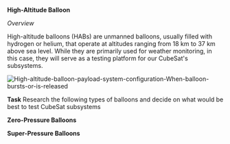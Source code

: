 **High-Altitude Balloon**

*Overview*

High-altitude balloons (HABs) are unmanned balloons, usually filled with hydrogen or helium, that operate at altitudes ranging from 18 km to 37 km above sea level. While they are primarily used for weather monitoring, in this case, they will serve as a testing platform for our CubeSat's subsystems.

![High-altitude-balloon-payload-system-configuration-When-balloon-bursts-or-is-released](https://github.com/user-attachments/assets/73ca6f00-e7d2-4bf7-ae6b-917c6e4bf609)


**Task**
Research the following types of balloons and decide on what would be best to test CubeSat subsystems

**Zero-Pressure Balloons**

**Super-Pressure Balloons**
